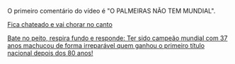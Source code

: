 O primeiro comentário do vídeo é "O PALMEIRAS NÃO TEM MUNDIAL".

[Fica chateado e vai chorar no canto](pequeno/historia.md)

[Bate no peito, respira fundo e responde: Ter sido campeão mundial com 37 anos machucou de forma irreparável quem ganhou o primeiro título nacional depois dos 80 anos!](grande/historia.md)
